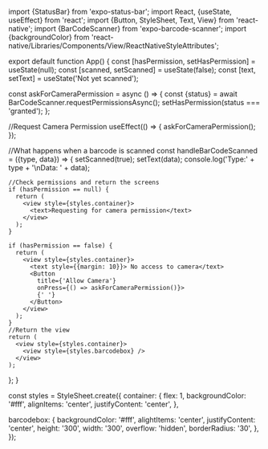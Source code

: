import {StatusBar} from 'expo-status-bar';
import React, {useState, useEffect} from 'react';
import {Button, StyleSheet, Text, View} from 'react-native';
import {BarCodeScanner} from 'expo-barcode-scanner';
import {backgroundColor} from 'react-native/Libraries/Components/View/ReactNativeStyleAttributes';

export default function App() {
  const [hasPermission, setHasPermission] = useState(null);
  const [scanned, setScanned] = useState(false);
  const [text, setText] = useState('Not yet scanned');

  const askForCameraPermission = async () => {
    const {status} = await BarCodeScanner.requestPermissionsAsync();
    setHasPermission(status === 'granted');
  };

  //Request Camera Permission
  useEffect(() => {
    askForCameraPermission();
  });

  //What happens when a barcode is scanned
  const handleBarCodeScanned = ({type, data}) => {
    setScanned(true);
    setText(data);
    console.log('Type:' + type + '\nData: ' + data);

    //Check permissions and return the screens
    if (hasPermission == null) {
      return (
        <view style={styles.container}>
          <text>Requesting for camera permission</text>
        </view>
      );
    }

    if (hasPermission == false) {
      return (
        <view style={styles.container}>
          <text style={{margin: 10}}> No access to camera</text>
          <Button
            title={'Allow Camera'}
            onPress={() => askForCameraPermission()}>
            {' '}
          </Button>
        </view>
      );
    }
    //Return the view
    return (
      <view style={styles.container}>
        <view style={styles.barcodebox} />
      </view>
    );
  };
}

const styles = StyleSheet.create({
  container: {
    flex: 1,
    backgroundColor: '#fff',
    alignItems: 'center',
    justifyContent: 'center',
  },

  barcodebox: {
    backgroundColor: '#fff',
    alightItems: 'center',
    justifyContent: 'center',
    height: '300',
    width: '300',
    overflow: 'hidden',
    borderRadius: '30',
  },
});

